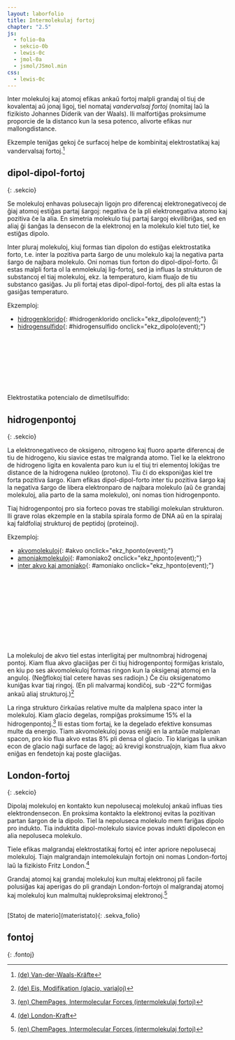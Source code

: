 ```yaml
---
layout: laborfolio
title: Intermolekulaj fortoj
chapter: "2.5"
js:
  - folio-0a
  - sekcio-0b 
  - lewis-0c
  - jmol-0a
  - jsmol/JSmol.min
css:
  - lewis-0c  
---
```


Inter molekuloj kaj atomoj efikas ankaŭ fortoj malpli grandaj ol tiuj de kovalentaj aŭ jonaj ligoj,
tiel nomataj *vandervalsaj fortoj* (nomitaj laŭ la fizikisto Johannes Diderik van der Waals). Ili
malfortiĝas proksimume proporcie de la distanco kun la sesa potenco, alivorte efikas nur mallongdistance.

Ekzemple teniĝas gekoj ĉe surfacoj helpe de kombinitaj elektrostatikaj kaj vandervalsaj fortoj.[^W3]

<!-- kp.
https://www2.chem.wisc.edu/deptfiles/genchem/netorial/rottosen/tutorial/modules/intermolecular_forces/02imf/imf3.htm

The especially strong intermolecular forces in ethanol are a result of a special class of dipole-dipole forces called hydrogen bonds. This term is misleading since it does not describe an actual bond. A hydrogen bond is the attraction between a hydrogen bonded to a highly electronegative atom and a lone electron pair on a fluorine, oxygen, or nitrogen atom. Because the hydrogen atom is very small, the partial positive charge that occurs because of the polarity of the bond between hydrogen and a very electronegative atom is concentrated in a very small volume. This allows the positive charge to come very close to a lone electron pair on an adjacent molecule and form an especially strong dipole-dipole force.


https://www.chemie.de/lexikon/Dipol-Dipol-Kr%C3%A4fte.html
https://www.u-helmich.de/che/lexikon/D/Dipol-Dipol-Wechselwirkung.html


Chlorwasserstoff H-Cl: 1,11
Schwefelwasserstoff H-S-H: 0,97
Bromwasserstoff H-Br: 0,83
Iodwasserstoff H-I: 0,45

CO 0,11
-->

## dipol-dipol-fortoj
{: .sekcio}

Se molekuloj enhavas polusecajn ligojn pro diferencaj elektronegativecoj de ĝiaj atomoj
estiĝas partaj ŝargoj: negativa ĉe la pli elektronegativa atomo kaj pozitiva ĉe la alia.
En simetria molekulo tiuj partaj ŝargoj ekvilibriĝas, sed en aliaj ĝi ŝanĝas la densecon
de la elektronoj en la molekulo kiel tuto tiel, ke estiĝas dipolo.

Inter pluraj molekuloj, kiuj formas tian dipolon do estiĝas elektrostatika forto,
t.e. inter la pozitiva parta ŝargo de unu molekulo kaj la negativa parta ŝargo de 
najbara molekulo. Oni nomas tiun forton do dipol-dipol-forto. Ĝi estas malpli forta
ol la enmolekulaj lig-fortoj, sed ja influas la strukturon de substancoj el tiaj molekuloj, 
ekz. la temperaturo, kiam fluaĵo de tiu substanco gasiĝas. Ju pli fortaj etas dipol-dipol-fortoj,
des pli alta estas la gasiĝas temperaturo.


Ekzemploj:
- [hidrogenklorido](#hidrogenklorido){: #hidrogenklorido onclick="ekz_dipolo(event);"}
- [hidrogensulfido](#hidrogensulfido){: #hidrogensulfido onclick="ekz_dipolo(event);"}

<script>


/*
  // por plibonigi la prezenton de la ŝargoj ni pentras la negativajn al "nevidebla elementsimbolo",
  // libere poziciebla
  const HCl_1 = [["H","3-9+"],["Cl","0:3:6:"],["","9'3~",2.2,90]];
  const HCl_2 = [["H","3-9+"],["Cl","0:3:6:"],["","9'",2.2,90]];
  //const H2S = [["S^δ-","o-k-k:k:"],["H^½δ","",1,45],["H^½δ","",1,135]];
  // por plibonigi la prezenton de la ŝargoj ni pentras ilin al "nevidebla elementsimbolo",
  // libere poziciebla
  const H2S_1 = [["S","o-k-k:k:"],["H","",1,45],["H","",1,135],["","9'",0.2,270],["","9+3~",1.6,90]];
  const H2S_2 = [["S","o-k-k:k:"],["H","",1,45],["H","",1,135],["","9'",0.2,270],["","9+",1.6,90]];

  // const CO_1 = [["C^δ-","3#9:"],["O^δ+","3:9#3~"]];
  // const CO_2 = [["C^δ-","3#9:"],["O^δ+","3:9#"]];
*/

  const HCl_1 = [["H^δ+","3-"],["Cl^δ-","0:3:6:"]];
  const HCl_2 = [["H^δ+","3-9~"],["Cl^δ-","0:3:6:"]];
  //const H2S = [["S^δ-","o-k-k:k:"],["H^½δ","",1,45],["H^½δ","",1,135]];
  // por plibonigi la prezenton de la ŝargoj ni pentras ilin al "nevidebla elementsimbolo",
  // libere poziciebla
  const H2S_1 = [["S^δ-","3-k-k:k:"],["H^δ+","3~"],["H^δ+","",1,180]];
  const H2S_2 = [["S^δ-","3-k-k:k:"],["H^δ+"],["H^δ+","",1,180]];


  const ekzdp = {
    hidrogenklorido: [HCl_1,HCl_2,42],
    hidrogensulfido: [H2S_1,H2S_2,42]
  }


  function ekz_dipolo(event) {
    event.preventDefault();
    frm = event.target.id;

    // malplenigu
    ĝi("#dipolo_enhavo").textContent = "";

    // desegnu Lewis-strukturon
    svg_dipolo(frm);
  }

  function svg_dipolo(e) {
    lewis = new Lewis(ĝi("#dipolo_enhavo"));

    //const H2O_2 = [["O",">--::[-52,105,85,85]"],["H","",1,-52],["H","",1,52]];
    const molekuloj = ekzdp[e];

    lewis.molekulo(molekuloj[0]);
    const m2 = lewis.molekulo(molekuloj[1]); 
    m2.setAttribute("transform",`translate(${molekuloj[2]} 0)`);
    //lewis.molekulo(H2O_2);
    
  }

</script>


<svg id="dipolo"
    version="1.1" 
    xmlns="http://www.w3.org/2000/svg" 
    xmlns:xlink="http://www.w3.org/1999/xlink" width="600" height="140" viewBox="-20 -10 150 35">
  <style>
    <![CDATA[ 
      #dipolo_enhavo line.hponto { stroke: silver; stroke-width: .5; stroke-dasharray: .5 2; } 
    ]]>
  </style>
  <g id="dipolo_enhavo"></g>
</svg>

Elektrostatika potencialo de dimetilsulfido:
<div id="jmol_dms">
<script type="text/javascript" async>
  // au uzu inc/glacio_mep.spt kun isosurface off; 
  //Jmol._isAsync = true;
  lanĉe(()=>{
    jmol_div("jmol_dms",
      "inc/DMS_MEP.spt",
      500,300,
      (app) => { Jmol.script(app,
        'set antialiasDisplay ON'
      )}
    );

    // provu manipuli lingvo-ŝargon de Jmol
    //window.JV.Viewer.appletIdiomaBase = "/kemio/../assets/js/jsmol/xxx";
  // 
  // J.i18n.Language.getLanguageList()
  })
</script>
</div>


## hidrogenpontoj
{: .sekcio}

La elektronegativeco de oksigeno, nitrogeno kaj fluoro aparte diferencaj
de tiu de hidrogeno, kiu siavice estas tre malgranda atomo. Tiel ke la
elektrono de hidrogeno ligita en kovalenta paro kun iu el tiuj tri elementoj
lokiĝas tre distance de la hidrogena nukleo (protono). Tiu ĉi do eksponiĝas
kiel tre forta pozitiva ŝargo. Kiam efikas dipol-dipol-forto inter tiu
pozitiva ŝargo kaj la negativa ŝargo de libera elektronparo de najbara molekulo
(aŭ ĉe grandaj molekuloj, alia parto de la sama molekulo), oni nomas tion hidrogenponto.

Tiaj hidrogenpontoj pro sia forteco povas tre stabiligi molekulan strukturon.
Ili grave rolas ekzemple en la stabila spirala formo de DNA aŭ en la spiralaj kaj faldfoliaj 
strukturoj de peptidoj (proteinoj).

<!--
$$\ce{F−H \bond{~} :F}$$ (161.5 kJ/mol or 38.6 kcal/mol), illustrated uniquely by HF2−, bifluoride

$$\ce{O−H \bond{~} :N}$$ (29 kJ/mol or 6.9 kcal/mol), illustrated water-ammonia

$$\ce{O−H \bond{~} :O}$$ (21 kJ/mol or 5.0 kcal/mol), illustrated water-water, alcohol-alcohol

$$\ce{N−H \bond{~} :N}$$ (13 kJ/mol or 3.1 kcal/mol), illustrated by ammonia-ammonia

$$\ce{N−H \bond{~} :O}$$ (8 kJ/mol or 1.9 kcal/mol), illustrated water-amide


https://pubs.acs.org/doi/10.1021/acsomega.0c04274
Understanding the Hydrogen-Bonded Clusters of Ammonia (NH3)n (n = 3–6): Insights from the Electronic Structure Theory

https://techiescientist.com/does-nh3-have-hydrogen-bonding/

-->

Ekzemploj:
- [akvomolekuloj](#akvo){: #akvo onclick="ekz_hponto(event);"}
- [amoniakmolekuloj](#amoniako2){: #amoniako2 onclick="ekz_hponto(event);"}
- [inter akvo kaj amoniako](#amoniako){: #amoniako onclick="ekz_hponto(event);"}

<script>

  const H2O_1 = [["O^δ-","3-A-a:a:"],["H^δ+","3~"],["H^δ+","",1,90+105]];
  const H2O_2 = [["O^δ-","2<A-9:y:"],["H^δ+","",1,90+105-37],["H^δ+","",1,60]];
  const NH3_1 = [["N^δ-","3-5<7>y:"],["H^δ+","3~"],["H^δ+","",1,150],["H^δ+","",1,210]];
  const NH3_2 = [["N^δ-","1-3<5>9:"],["H^δ+"],["H^δ+","",1,30],["H^δ+","",1,150]];

  const ekzhp = {
    akvo: [H2O_1,H2O_2],
    amoniako: [H2O_1,NH3_2],
    amoniako2: [NH3_1,NH3_2]
  }


  function ekz_hponto(event) {
    event.preventDefault();
    frm = event.target.id;

    // malplenigu
    ĝi("#hponto_enhavo").textContent = "";

    // desegnu Lewis-strukturon
    svg_hponto(frm);
  }

  function svg_hponto(e) {
    lewis = new Lewis(ĝi("#hponto_enhavo"));

    //const H2O_2 = [["O",">--::[-52,105,85,85]"],["H","",1,-52],["H","",1,52]];
    const molekuloj = ekzhp[e];

    lewis.molekulo(molekuloj[0]);
    const m2 = lewis.molekulo(molekuloj[1]); 
    m2.setAttribute("transform","translate(42 0)");
    //lewis.molekulo(H2O_2);
    
  }

  lanĉe(()=>{
    svg_dipolo("hidrogenklorido");
    svg_hponto("akvo")
  });
</script>


<svg id="hponto"
    version="1.1" 
    xmlns="http://www.w3.org/2000/svg" 
    xmlns:xlink="http://www.w3.org/1999/xlink" width="480" height="160" viewBox="-20 -20 120 40">
 <style type="text/css">
    <![CDATA[      
      path.mkojno {
        stroke: none;
        fill: url(#strie);    
      }
    ]]>
  </style>     
  <defs>
    <!-- https://jenkov.com/tutorials/svg/fill-patterns.html 
    https://www.svgbackgrounds.com/svg-pattern-guide/#tile
    -->
    <pattern id="strie" viewBox="0,0,4,1" height="20%" width="20%">
      <rect width="2" height="1" fill="black" stroke="black" stroke-width="0.6"/>
    </pattern>
  </defs>
  <g id="hponto_enhavo"></g>
</svg>

La molekuloj de akvo tiel estas interligitaj per multnombraj hidrogenaj pontoj. Kiam flua akvo glaciiĝas per ĉi tiuj hidrogenpontoj formiĝas kristalo, en kiu po ses akvomolekuloj formas ringon kun la oksigenaj atomoj en la anguloj. 
(Neĝflokoj tial cetere havas ses radiojn.) Ĉe ĉiu oksigenatomo kuniĝas kvar tiaj ringoj.
(En pli malvarmaj kondiĉoj, sub -22°C formiĝas ankaŭ aliaj strukturoj.)[^W1]

La ringa strukturo ĉirkaŭas relative multe da malplena spaco inter la molekuloj. Kiam glacio degelas, rompiĝas proksimume 15% el la hidrogenpontoj.[^N1] Ili estas tiom fortaj, ke la degelado efektive konsumas multe da energio. Tiam akvomolekuloj povas eniĝi en la antaŭe malplenan spacon, pro kio flua akvo estas 8% pli densa ol glacio. Tio klarigas la unikan econ de glacio naĝi surface de lagoj; aŭ krevigi konstruaĵojn, kiam flua akvo eniĝas en fendetojn kaj poste glaciiĝas. 

<!-- DEZIRO: modelo, kiu montrus por diversaj temperautroj/premoj/fazoj, kiel akvo
aspektas en molekula skalo -->

<div id="jmol_glacio">
<script type="text/javascript" async>
  // au uzu inc/glacio_mep.spt kun isosurface off; 
  Jmol._isAsync = true;
  jmol_kesto("jmol_glacio",
    "inc/glacio.pdb",
    600,600,
    (app) => { Jmol.script(app,
      'set antialiasDisplay ON; calculate hbonds;'
    )}
  );
</script>
</div>


## London-fortoj
{: .sekcio}

Dipolaj molekuloj en kontakto kun nepolusecaj molekuloj ankaŭ influas ties elektrondensecon. En proksima kontakto la elektronoj evitas la pozitivan partan ŝargon de la dipolo. Tiel la nepoluseca molekulo mem fariĝas dipolo pro indukto. 
Tia induktita dipol-molekulo siavice povas indukti dipolecon en alia nepoluseca molekulo.

Tiele efikas malgrandaj elektrostatikaj fortoj eĉ inter apriore nepolusecaj molekuloj. Tiajn malgrandajn intemolekulajn fortojn oni nomas London-fortoj laŭ la fizikisto
Fritz London.[^W2]

Grandaj atomoj kaj grandaj molekuloj kun multaj elektronoj pli facile polusiĝas kaj aperigas do pli grandajn London-fortojn ol malgrandaj atomoj kaj molekuloj kun malmultaj nukleproksimaj elektronoj.[^N1]

<!-- klarigi rilaton al ...agregataj statoj...  ??? -->

<h2></h2>
[Statoj de materio](materistato){: .sekva_folio}

## fontoj
{: .fontoj}

[^W1]: [(de) Eis, Modifikation (glacio, variaĵoj)](https://de.wikipedia.org/wiki/Eis#Modifikationen)
[^N1]: [(en) ChemPages, Intermolecular Forces (intermolekulaj fortoj)](https://www2.chem.wisc.edu/deptfiles/genchem/netorial/rottosen/tutorial/modules/intermolecular_forces/02imf/imf3.htm)
[^W2]: [(de) London-Kraft](https://de.wikipedia.org/wiki/London-Kraft)
[^W3]: [(de) Van-der-Waals-Kräfte](https://de.wikipedia.org/wiki/Van-der-Waals-Kr%C3%A4fte)
